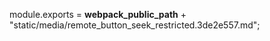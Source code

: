 module.exports = __webpack_public_path__ + "static/media/remote_button_seek_restricted.3de2e557.md";